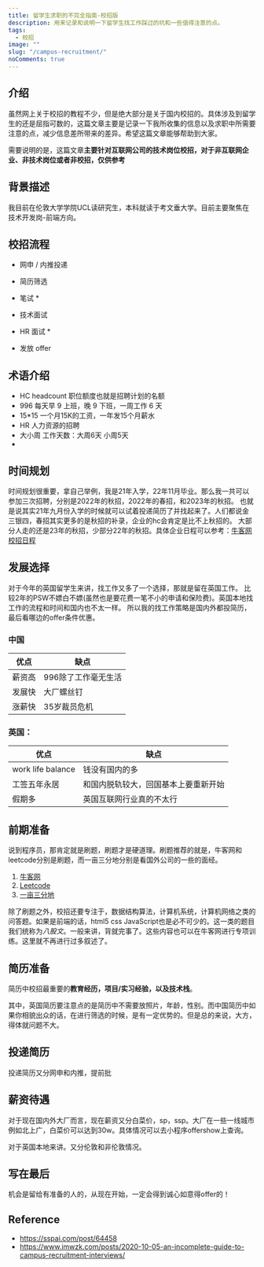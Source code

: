 ```yaml
---
title: 留学生求职的不完全指南-校招版
description: 用来记录和说明一下留学生找工作踩过的坑和一些值得注意的点。
tags:
  - 校招
image: ""
slug: "/campus-recruitment/"
noComments: true
---
```


## 介绍
虽然网上关于校招的教程不少，但是绝大部分是关于国内校招的。具体涉及到留学生的还是屈指可数的，这篇文章主要是记录一下我所收集的信息以及求职中所需要注意的点，减少信息差所带来的差异。希望这篇文章能够帮助到大家。

需要说明的是，这篇文章**主要针对互联网公司的技术岗位校招，对于非互联网企业、非技术岗位或者非校招，仅供参考**

## 背景描述

我目前在伦敦大学学院UCL读研究生，本科就读于考文垂大学。目前主要聚焦在技术开发岗-前端方向。


## 校招流程
* 网申 / 内推投递
* 简历筛选
* 笔试 *
* 技术面试
* HR 面试 *


* 发放 offer

## 术语介绍
* HC headcount 职位额度也就是招聘计划的名额
* 996 每天早 9 上班，晚 9 下班，一周工作 6 天
* 15*15 一个月15K的工资，一年发15个月薪水
* HR 人力资源的招聘
* 大小周 工作天数：大周6天 小周5天
* 
## 时间规划
时间规划很重要，拿自己举例，我是21年入学，22年11月毕业。那么我一共可以参加三次招聘，分别是2022年的秋招，2022年的春招，和2023年的秋招。 也就是说其实21年九月份入学的时候就可以试着投递简历了并找起来了。人们都说金三银四，春招其实更多的是秋招的补录，企业的hc会肯定是比不上秋招的。 大部分人走的还是23年的秋招，少部分22年的秋招。具体企业日程可以参考：[牛客网校招日程](https://www.nowcoder.com/school/schedule?firstScroll=true)

## 发展选择
对于今年的英国留学生来讲，找工作又多了一个选择，那就是留在英国工作。 比较2年的PSW不嫖白不嫖(虽然也是要花费一笔不小的申请和保险费)。英国本地找工作的流程和时间和国内也不太一样。 所以我的找工作策略是国内外都投简历，最后看哪边的offer条件优惠。

### 中国
|  优点   | 缺点  |
|  ----  | ----  |
| 薪资高  | 996除了工作毫无生活 |
| 发展快  | 大厂螺丝钉 |
| 涨薪快  | 35岁裁员危机 |

### 英国：
|  优点   | 缺点  |
|  ----  | ----  |
| work life balance  | 钱没有国内的多 |
| 工签五年永居  | 和国内脱轨较大，回国基本上要重新开始 |
| 假期多  | 英国互联网行业真的不太行 |


## 前期准备
说到程序员，那肯定就是刷题，刷题才是硬道理。刷题推荐的就是，牛客网和leetcode分别是刷题，而一亩三分地分别是看国外公司的一些的面经。
1. [牛客网](https://www.nowcoder.com/)
2. [Leetcode](https://leetcode.com/)
3. [一亩三分地](https://www.1point3acres.com/bbs/) 


除了刷题之外，校招还要专注于，数据结构算法，计算机系统，计算机网络之类的问答题。如果是前端的话，html5 css JavaScript也是必不可少的。这一类的题目我们统称为*八股文*。一般来讲，背就完事了。这些内容也可以在牛客网进行专项训练。这里就不再进行过多叙述了。


## 简历准备
简历中校招最重要的**教育经历，项目/实习经验，以及技术栈**。

其中，英国简历要注意点的是简历中不需要放照片，年龄，性别。而中国简历中如果你相貌出众的话，在进行筛选的时候，是有一定优势的。但是总的来说，大方，得体就问题不大。

## 投递简历
投递简历又分网申和内推，提前批

## 薪资待遇

对于现在国内外大厂而言，现在薪资又分白菜价，sp，ssp。大厂在一些一线城市例如北上广，白菜价可以达到30w。具体情况可以去小程序offershow上查询。

对于英国本地来讲。又分伦敦和非伦敦情况。

## 写在最后
机会是留给有准备的人的，从现在开始，一定会得到诚心如意得offer的！
## Reference
* https://sspai.com/post/64458 
* https://www.imwzk.com/posts/2020-10-05-an-incomplete-guide-to-campus-recruitment-interviews/